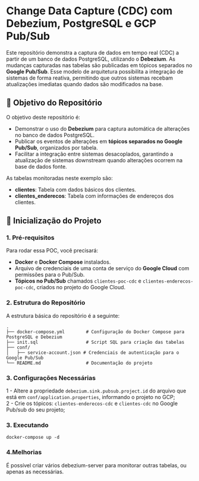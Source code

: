 # Change Data Capture (CDC) com Debezium, PostgreSQL e GCP Pub/Sub

Este repositório demonstra a captura de dados em tempo real (CDC) a partir de um banco de dados PostgreSQL, utilizando o **Debezium**. As mudanças capturadas nas tabelas são publicadas em tópicos separados no **Google Pub/Sub**. Esse modelo de arquitetura possibilita a integração de sistemas de forma reativa, permitindo que outros sistemas recebam atualizações imediatas quando dados são modificados na base.

## 📝 Objetivo do Repositório

O objetivo deste repositório é:

- Demonstrar o uso do **Debezium** para captura automática de alterações no banco de dados PostgreSQL.
- Publicar os eventos de alterações em **tópicos separados no Google Pub/Sub**, organizados por tabela.
- Facilitar a integração entre sistemas desacoplados, garantindo a atualização de sistemas downstream quando alterações ocorrem na base de dados fonte.

As tabelas monitoradas neste exemplo são:
- **clientes**: Tabela com dados básicos dos clientes.
- **clientes_enderecos**: Tabela com informações de endereços dos clientes.

## 🚀 Inicialização do Projeto

### 1. Pré-requisitos

Para rodar essa POC, você precisará:

- **Docker** e **Docker Compose** instalados.
- Arquivo de credenciais de uma conta de serviço do **Google Cloud** com permissões para o Pub/Sub.
- **Tópicos no Pub/Sub** chamados `clientes-poc-cdc` e `clientes-enderecos-poc-cdc`, criados no projeto do Google Cloud.

### 2. Estrutura do Repositório

A estrutura básica do repositório é a seguinte:

```plaintext
.
├── docker-compose.yml        # Configuração do Docker Compose para PostgreSQL e Debezium
├── init.sql                  # Script SQL para criação das tabelas
├── conf/
│   ├── service-account.json # Credenciais de autenticação para o Google Pub/Sub
└── README.md                 # Documentação do projeto
```
### 3. Configurações Necessárias
1 - Altere a propriedade `debezium.sink.pubsub.project.id` do arquivo que está em `conf/application.properties`, informando o projeto no GCP;  
2 - Crie os tópicos: `clientes-enderecos-cdc` e `clientes-cdc` no Google Pub/sub do seu projeto;  

### 3. Executando

    docker-compose up -d

### 4.Melhorias
É possível criar vários debezium-server para monitorar outras tabelas, ou apenas as necessárias.